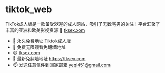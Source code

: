 # tiktok_web
TikTok成人版是一款备受欢迎的成人网站，吸引了无数宅男的关注！平台汇聚了丰富的亚洲和欧美影视资源
👋 [tksex.xom](https://tksex.com)
- 👀 永久免费地址 [Tiktok成人版](https://tksex.com)
- 🌱 免费无限观看免翻墙地址  
- 😄 [tksex.com](https://tksex.com)
- 💞️ 最新免翻墙地址   https://tksex.com
- 📫 发送任意信件到回家邮箱 yeqi451@gmail.com
 
